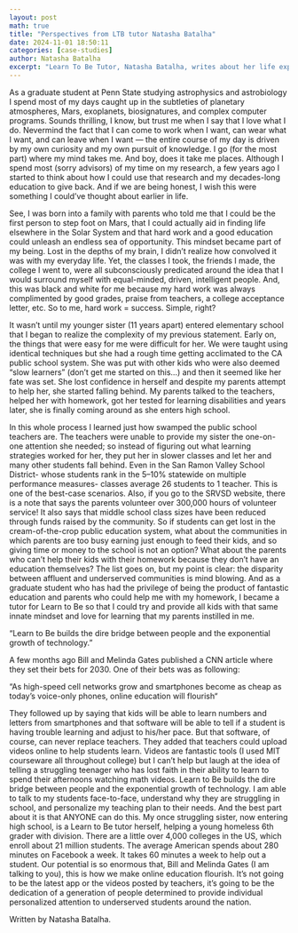 ```yaml
---
layout: post
math: true
title: "Perspectives from LTB tutor Natasha Batalha"
date: 2024-11-01 18:50:11
categories: [case-studies]
author: Natasha Batalha
excerpt: "Learn To Be Tutor, Natasha Batalha, writes about her life experiences and journey as a tutor."
---
```


As a graduate student at Penn State studying astrophysics and astrobiology I spend most of my days caught up in the subtleties of planetary atmospheres, Mars, exoplanets, biosignatures, and complex computer programs. Sounds thrilling, I know, but trust me when I say that I love what I do. Nevermind the fact that I can come to work when I want, can wear what I want, and can leave when I want — the entire course of my day is driven by my own curiosity and my own pursuit of knowledge. I go (for the most part) where my mind takes me. And boy, does it take me places. Although I spend most (sorry advisors) of my time on my research, a few years ago I started to think about how I could use that research and my decades-long education to give back. And if we are being honest, I wish this were something I could’ve thought about earlier in life.

See, I was born into a family with parents who told me that I could be the first person to step foot on Mars, that I could actually aid in finding life elsewhere in the Solar System and that hard work and a good education could unleash an endless sea of opportunity. This mindset became part of my being. Lost in the depths of my brain, I didn’t realize how convolved it was with my everyday life. Yet, the classes I took, the friends I made, the college I went to, were all subconsciously predicated around the idea that I would surround myself with equal-minded, driven, intelligent people. And, this was black and white for me because my hard work was always complimented by good grades, praise from teachers, a college acceptance letter, etc. So to me, hard work = success. Simple, right?

It wasn’t until my younger sister (11 years apart) entered elementary school that I began to realize the complexity of my previous statement. Early on, the things that were easy for me were difficult for her. We were taught using identical techniques but she had a rough time getting acclimated to the CA public school system. She was put with other kids who were also deemed “slow learners” (don’t get me started on this…) and then it seemed like her fate was set. She lost confidence in herself and despite my parents attempt to help her, she started falling behind. My parents talked to the teachers, helped her with homework, got her tested for learning disabilities and years later, she is finally coming around as she enters high school.

In this whole process I learned just how swamped the public school teachers are. The teachers were unable to provide my sister the one-on-one attention she needed; so instead of figuring out what learning strategies worked for her, they put her in slower classes and let her and many other students fall behind. Even in the San Ramon Valley School District- whose students rank in the 5–10% statewide on multiple performance measures- classes average 26 students to 1 teacher. This is one of the best-case scenarios. Also, if you go to the SRVSD website, there is a note that says the parents volunteer over 300,000 hours of volunteer service! It also says that middle school class sizes have been reduced through funds raised by the community. So if students can get lost in the cream-of-the-crop public education system, what about the communities in which parents are too busy earning just enough to feed their kids, and so giving time or money to the school is not an option? What about the parents who can’t help their kids with their homework because they don’t have an education themselves? The list goes on, but my point is clear: the disparity between affluent and underserved communities is mind blowing. And as a graduate student who has had the privilege of being the product of fantastic education and parents who could help me with my homework, I became a tutor for Learn to Be so that I could try and provide all kids with that same innate mindset and love for learning that my parents instilled in me.

“Learn to Be builds the dire bridge between people and the exponential growth of technology.”

A few months ago Bill and Melinda Gates published a CNN article where they set their bets for 2030. One of their bets was as following:

“As high-speed cell networks grow and smartphones become as cheap as today’s voice-only phones, online education will flourish“

They followed up by saying that kids will be able to learn numbers and letters from smartphones and that software will be able to tell if a student is having trouble learning and adjust to his/her pace. But that software, of course, can never replace teachers. They added that teachers could upload videos online to help students learn. Videos are fantastic tools (I used MIT courseware all throughout college) but I can’t help but laugh at the idea of telling a struggling teenager who has lost faith in their ability to learn to spend their afternoons watching math videos. Learn to Be builds the dire bridge between people and the exponential growth of technology. I am able to talk to my students face-to-face, understand why they are struggling in school, and personalize my teaching plan to their needs. And the best part about it is that ANYONE can do this. My once struggling sister, now entering high school, is a Learn to Be tutor herself, helping a young homeless 6th grader with division. There are a little over 4,000 colleges in the US, which enroll about 21 million students. The average American spends about 280 minutes on Facebook a week. It takes 60 minutes a week to help out a student. Our potential is so enormous that, Bill and Melinda Gates (I am talking to you), this is how we make online education flourish. It’s not going to be the latest app or the videos posted by teachers, it’s going to be the dedication of a generation of people determined to provide individual personalized attention to underserved students around the nation.

Written by Natasha Batalha.

‍